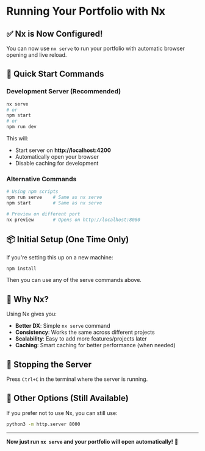 # Running Your Portfolio with Nx

## ✅ Nx is Now Configured!

You can now use `nx serve` to run your portfolio with automatic browser opening and live reload.

## 🚀 Quick Start Commands

### Development Server (Recommended)

```bash
nx serve
# or
npm start
# or
npm run dev
```

This will:

- Start server on **http://localhost:4200**
- Automatically open your browser
- Disable caching for development

### Alternative Commands

```bash
# Using npm scripts
npm run serve    # Same as nx serve
npm start        # Same as nx serve

# Preview on different port
nx preview       # Opens on http://localhost:8080
```

## 📦 Initial Setup (One Time Only)

If you're setting this up on a new machine:

```bash
npm install
```

Then you can use any of the serve commands above.

## 🎯 Why Nx?

Using Nx gives you:

- **Better DX**: Simple `nx serve` command
- **Consistency**: Works the same across different projects
- **Scalability**: Easy to add more features/projects later
- **Caching**: Smart caching for better performance (when needed)

## 🛑 Stopping the Server

Press `Ctrl+C` in the terminal where the server is running.

## 🔄 Other Options (Still Available)

If you prefer not to use Nx, you can still use:

```bash
python3 -m http.server 8000
```

---

**Now just run `nx serve` and your portfolio will open automatically!** 🎉
